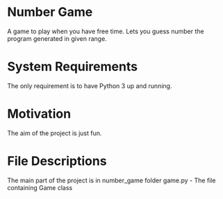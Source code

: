 # Number Game
A game to play when you have free time. Lets you guess number the program generated in given range.

# System Requirements
The only requirement is to have Python 3 up and running.

# Motivation
The aim of the project is just fun.

# File Descriptions
The main part of the project is in number_game folder
game.py - The file containing Game class
